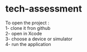 # tech-assessment
To open the project :\
1- clone it fron github\
2- open in Xcode\
3- choose a device or simulator\
4- run the application

